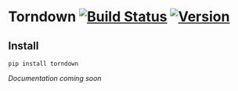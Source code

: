 # Torndown [![Build Status](https://secure.travis-ci.org/stevepeak/torndown.png)](http://travis-ci.org/stevepeak/torndown) [![Version](https://pypip.in/v/torndown/badge.png)](https://github.com/stevepeak/torndown)

## Install
`pip install torndown`

_Documentation coming soon_
